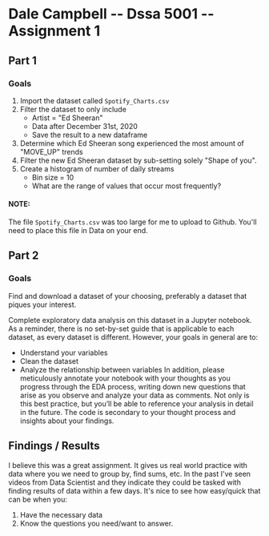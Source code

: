 # Dale Campbell -- Dssa 5001 -- Assignment 1 

## Part 1

### Goals
1. Import the dataset called `Spotify_Charts.csv`
2. Filter the dataset to only include
    + Artist = "Ed Sheeran"
    + Data after December 31st, 2020
    + Save the result to a new dataframe
3. Determine which Ed Sheeran song experienced the most amount of "MOVE_UP" trends
4. Filter the new Ed Sheeran dataset by sub-setting solely "Shape of you". 
5. Create a histogram of number of daily streams
    + Bin size = 10
    + What are the range of values that occur most frequently? 


#### NOTE:
The file `Spotify_Charts.csv` was too large for me to upload to Github. You'll need to place this file in Data on your end. 

## Part 2

### Goals
Find and download a dataset of your choosing, preferably a dataset that piques your interest.  
 
Complete exploratory data analysis on this dataset in a Jupyter notebook. As a reminder, there is 
no set-by-set guide that is applicable to each dataset, as every dataset is different. However, your 
goals in general are to: 
- Understand your variables 
- Clean the dataset 
- Analyze the relationship between variables 
In addition, please meticulously annotate your notebook with your thoughts as you progress 
through the EDA process, writing down new questions that arise as you observe and analyze your 
data as comments. Not only is this best practice, but you’ll be able to reference your analysis in 
detail in the future. The code is secondary to your thought process and insights about your 
findings. 


## Findings / Results
I believe this was a great assignment. It gives us real world practice with data where you we need to group by, find sums, etc. In the past I've seen videos from Data Scientist and they indicate they could be tasked with finding results of data within a few days. It's nice to see how easy/quick that can be when you:
1. Have the necessary data
2. Know the questions you need/want to answer. 
